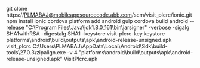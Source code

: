 git clone https://PLMABAJ@mobileappsourcecode.abb.com/scm/visit_plcrc/ionic.git
npm install
ionic cordova platform add android
gulp
cordova build android --release
"C:\Program Files\Java\jdk1.8.0_161\bin\jarsigner" -verbose -sigalg SHA1withRSA -digestalg SHA1 -keystore visit-plcrc-key.keystore platforms\android\build\outputs\apk\android-release-unsigned.apk visit_plcrc
C:\Users\PLMABAJ\AppData\Local\Android\Sdk\build-tools\27.0.3\zipalign.exe -v 4 "platforms\android\build\outputs\apk\android-release-unsigned.apk" VisitPlcrc.apk